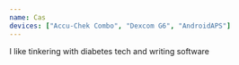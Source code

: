 ```yaml
---
name: Cas
devices: ["Accu-Chek Combo", "Dexcom G6", "AndroidAPS"]
---
```

I like tinkering with diabetes tech and writing software
